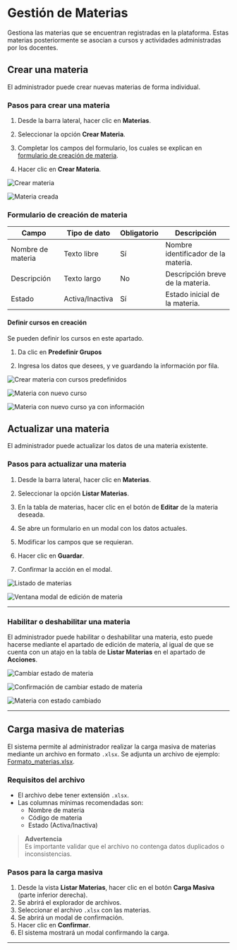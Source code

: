 # Gestión de Materias

Gestiona las materias que se encuentran registradas en la plataforma. Estas materias posteriormente se asocian a cursos y actividades administradas por los docentes.

## Crear una materia

El administrador puede crear nuevas materias de forma individual.

### Pasos para crear una materia

1. Desde la barra lateral, hacer clic en **Materias**.
2. Seleccionar la opción **Crear Materia**.

3. Completar los campos del formulario, los cuales se explican en [formulario de creación de materia](./index.md#formulario-de-creación-de-materia).  

4. Hacer clic en **Crear Materia**.

![Crear materia](Crear-materia.png)

![Materia creada](Materia-creada.png)

### Formulario de creación de materia

| Campo             | Tipo de dato    | Obligatorio | Descripción                             |
|-------------------|-----------------|-------------|-----------------------------------------|
| Nombre de materia | Texto libre     | Sí          | Nombre identificador de la materia.     |
| Descripción       | Texto largo     | No          | Descripción breve de la materia.        |
| Estado            | Activa/Inactiva | Sí          | Estado inicial de la materia.           |

#### Definir cursos en creación

Se pueden definir los cursos en este apartado.

1. Da clic en **Predefinir Grupos**

2. Ingresa los datos que desees, y ve guardando la información por fila.

![Crear materia con cursos predefinidos](Materia-crear-con-grupos-1.png)

![Materia con nuevo curso](Materia-crear-con-grupos-2.png)

![Materia con nuevo curso ya con información](Materia-crear-con-grupos-3.png)

## Actualizar una materia

El administrador puede actualizar los datos de una materia existente.

### Pasos para actualizar una materia

1. Desde la barra lateral, hacer clic en **Materias**.  

2. Seleccionar la opción **Listar Materias**.  

3. En la tabla de materias, hacer clic en el botón de **Editar** de la materia deseada.

4. Se abre un formulario en un modal con los datos actuales.

5. Modificar los campos que se requieran.  

6. Hacer clic en **Guardar**.  

7. Confirmar la acción en el modal.

![Listado de materias](Listado-materias.png)

![Ventana modal de edición de materia](Editar-materia.png)  

---

### Habilitar o deshabilitar una materia

El administrador puede habilitar o deshabilitar una materia, esto puede hacerse mediante el apartado de edición de materia, al igual de que se cuenta con un atajo en la tabla de **Listar Materias** en el apartado de **Acciones**.

![Cambiar estado de materia](Cambiar-materia-estado-1.png)

![Confirmación de cambiar estado de materia](Cambiar-materia-estado-2.png)

![Materia con estado cambiado](Cambiar-materia-estado-3.png)

---

## Carga masiva de materias

El sistema permite al administrador realizar la carga masiva de materias mediante un archivo en formato `.xlsx`. Se adjunta un archivo de ejemplo: [Formato_materias.xlsx](../../../../static/files/formato_materias.xlsx).

### Requisitos del archivo

- El archivo debe tener extensión `.xlsx`.  
- Las columnas mínimas recomendadas son:  
  - Nombre de materia  
  - Código de materia  
  - Estado (Activa/Inactiva)

> **Advertencia**  
> Es importante validar que el archivo no contenga datos duplicados o inconsistencias.

### Pasos para la carga masiva

1. Desde la vista **Listar Materias**, hacer clic en el botón **Carga Masiva** (parte inferior derecha).  
2. Se abrirá el explorador de archivos.  
3. Seleccionar el archivo `.xlsx` con las materias.  
4. Se abrirá un modal de confirmación.  
5. Hacer clic en **Confirmar**.  
6. El sistema mostrará un modal confirmando la carga.

---